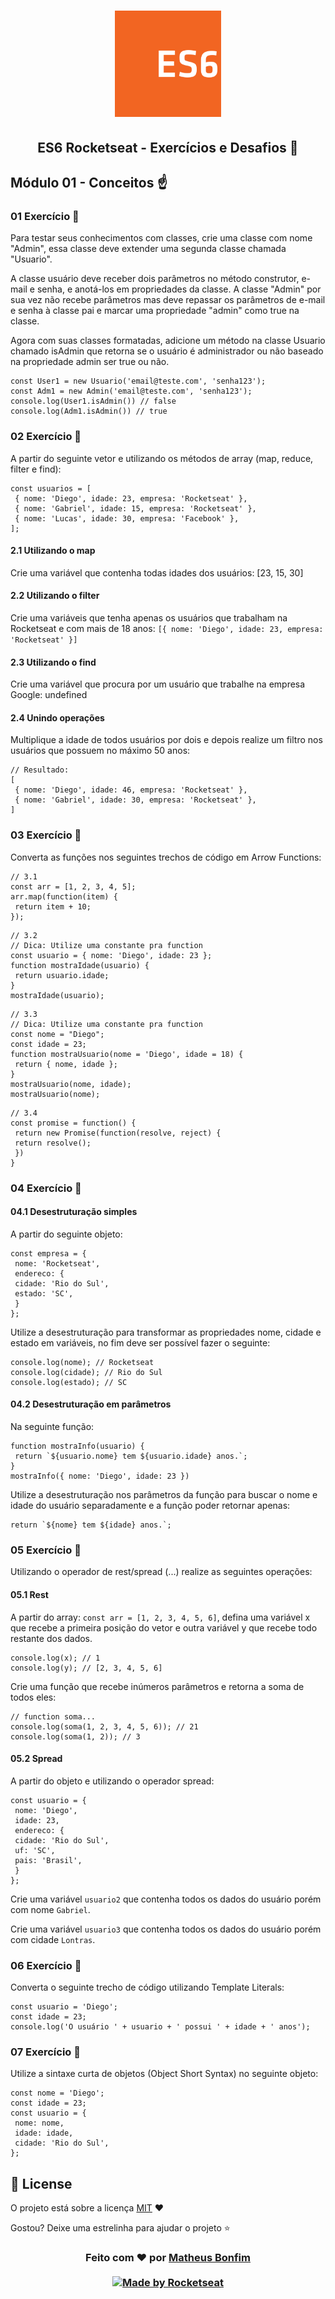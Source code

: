 <h1 align="center">
    <img alt="Starter" title="Javascript Starter"src="https://github.com/matheusfbonfim/ES6-Rocketseat/blob/master/.github/logo_SVG.svg" width="170px" />
</h1>

<h2 align="center">
  ES6 Rocketseat - Exercícios e Desafios 🚀
</h2>

## Módulo 01 - Conceitos :point_up:

### 01 Exercício :pencil:

Para testar seus conhecimentos com classes, crie uma classe com nome "Admin", essa classe deve extender uma segunda classe chamada "Usuario".

A classe usuário deve receber dois parâmetros no método construtor, e-mail e senha, e anotá-los em propriedades da classe. A classe "Admin" por sua vez não recebe parâmetros mas deve repassar os parâmetros de e-mail e senha à classe pai e marcar uma propriedade "admin" como true na classe.

Agora com suas classes formatadas, adicione um método na classe Usuario chamado isAdmin que retorna se o usuário é administrador ou não baseado na propriedade admin ser true ou não.

```
const User1 = new Usuario('email@teste.com', 'senha123');
const Adm1 = new Admin('email@teste.com', 'senha123');
console.log(User1.isAdmin()) // false
console.log(Adm1.isAdmin()) // true
```

### 02 Exercício :pencil:

A partir do seguinte vetor e utilizando os métodos de array (map, reduce, filter e find):

```
const usuarios = [
 { nome: 'Diego', idade: 23, empresa: 'Rocketseat' },
 { nome: 'Gabriel', idade: 15, empresa: 'Rocketseat' },
 { nome: 'Lucas', idade: 30, empresa: 'Facebook' },
];
```
#### 2.1 Utilizando o map
Crie uma variável que contenha todas idades dos usuários: [23, 15, 30]

#### 2.2 Utilizando o filter
Crie uma variáveis que tenha apenas os usuários que trabalham na Rocketseat e com mais de 18
anos: ``` [{ nome: 'Diego', idade: 23, empresa: 'Rocketseat' }] ```

#### 2.3 Utilizando o find
Crie uma variável que procura por um usuário que trabalhe na empresa Google: undefined

#### 2.4 Unindo operações
Multiplique a idade de todos usuários por dois e depois realize um filtro nos usuários que possuem no máximo 50 anos:

```
// Resultado:
[
 { nome: 'Diego', idade: 46, empresa: 'Rocketseat' },
 { nome: 'Gabriel', idade: 30, empresa: 'Rocketseat' },
]
```

### 03 Exercício :pencil:

Converta as funções nos seguintes trechos de código em Arrow Functions:

```
// 3.1
const arr = [1, 2, 3, 4, 5];
arr.map(function(item) {
 return item + 10;
});
```

```
// 3.2
// Dica: Utilize uma constante pra function
const usuario = { nome: 'Diego', idade: 23 };
function mostraIdade(usuario) {
 return usuario.idade;
}
mostraIdade(usuario);
```

```
// 3.3
// Dica: Utilize uma constante pra function
const nome = "Diego";
const idade = 23;
function mostraUsuario(nome = 'Diego', idade = 18) {
 return { nome, idade };
}
mostraUsuario(nome, idade);
mostraUsuario(nome);
```

```
// 3.4
const promise = function() {
 return new Promise(function(resolve, reject) {
 return resolve();
 })
}
```

### 04 Exercício :pencil:

#### 04.1 Desestruturação simples

A partir do seguinte objeto:

```
const empresa = {
 nome: 'Rocketseat',
 endereco: {
 cidade: 'Rio do Sul',
 estado: 'SC',
 }
};
```

Utilize a desestruturação para transformar as propriedades nome, cidade e estado em variáveis, no fim deve ser possível fazer o seguinte:

```
console.log(nome); // Rocketseat
console.log(cidade); // Rio do Sul
console.log(estado); // SC
```

#### 04.2  Desestruturação em parâmetros

Na seguinte função:

```
function mostraInfo(usuario) {
 return `${usuario.nome} tem ${usuario.idade} anos.`;
}
mostraInfo({ nome: 'Diego', idade: 23 })
```

Utilize a desestruturação nos parâmetros da função para buscar o nome e idade do usuário separadamente e a função poder retornar apenas:

```
return `${nome} tem ${idade} anos.`;
```

### 05 Exercício :pencil:

Utilizando o operador de rest/spread (...) realize as seguintes operações:

#### 05.1  Rest 

A partir do array: ```const arr = [1, 2, 3, 4, 5, 6]```, defina uma variável x que recebe a primeira posição do vetor e outra variável y que recebe todo restante dos dados.

```
console.log(x); // 1
console.log(y); // [2, 3, 4, 5, 6]
```

Crie uma função que recebe inúmeros parâmetros e retorna a soma de todos eles:

```
// function soma...
console.log(soma(1, 2, 3, 4, 5, 6)); // 21
console.log(soma(1, 2)); // 3
```

#### 05.2  Spread

A partir do objeto e utilizando o operador spread:

```
const usuario = {
 nome: 'Diego',
 idade: 23,
 endereco: {
 cidade: 'Rio do Sul',
 uf: 'SC',
 pais: 'Brasil',
 }
};
```

Crie uma variável ```usuario2``` que contenha todos os dados do usuário porém com nome ```Gabriel```.

Crie uma variável ```usuario3``` que contenha todos os dados do usuário porém com cidade ```Lontras```.


### 06 Exercício :pencil:

Converta o seguinte trecho de código utilizando Template Literals:

```
const usuario = 'Diego';
const idade = 23;
console.log('O usuário ' + usuario + ' possui ' + idade + ' anos');
```

### 07 Exercício :pencil:

Utilize a sintaxe curta de objetos (Object Short Syntax) no seguinte objeto:

```
const nome = 'Diego';
const idade = 23;
const usuario = {
 nome: nome,
 idade: idade,
 cidade: 'Rio do Sul',
};
```

## :memo: License

O projeto está sobre a licença [MIT](./LICENSE) ❤️ 

Gostou? Deixe uma estrelinha para ajudar o projeto ⭐

<!-- Mensagem final -->
<h3 align="center">
Feito com ❤️ por <a href="https://www.linkedin.com/in/matheusfbonfim/">Matheus Bonfim</a>
<br><br>
<a href="https://rocketseat.com.br">
  <img alt="Made by Rocketseat" src="https://img.shields.io/badge/made%20by-Rocketseat-%237519C1">
</a>
</h3>
</h3>

